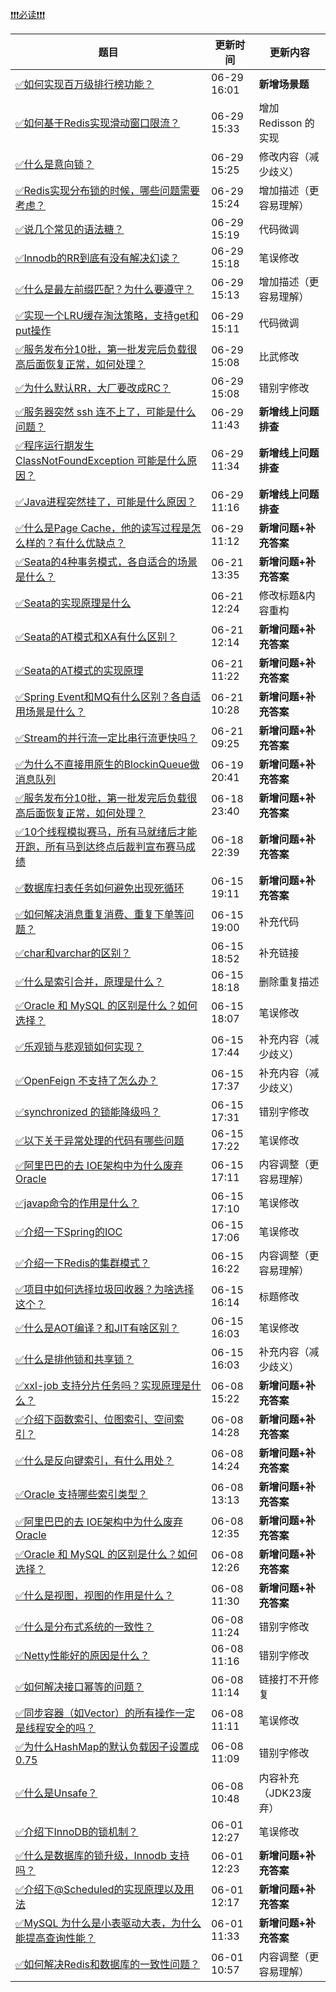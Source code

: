 [❗❗❗必读❗❗❗](https://www.yuque.com/hollis666/bfrl8w/ycscnksw0cw2wus4?view=doc_embed)

| **题目** | **更新时间** | **更新内容** |
| --- | --- | --- |
| [✅如何实现百万级排行榜功能？](https://www.yuque.com/hollis666/fo22bm/tym5ygcdfyg4tk1n) | 06-29 16:01 | **新增场景题** |
| [✅如何基于Redis实现滑动窗口限流？](https://www.yuque.com/hollis666/fo22bm/saoeievgraqwxgs1) | 06-29 15:33 | 增加 Redisson 的实现 |
| [✅什么是意向锁？](https://www.yuque.com/hollis666/fo22bm/zf7nalngrigml547) | 06-29 15:25 | 修改内容（减少歧义） |
| [✅Redis实现分布锁的时候，哪些问题需要考虑？](https://www.yuque.com/hollis666/fo22bm/zrney050xgem0voc) | 06-29 15:24 | 增加描述（更容易理解） |
| [✅说几个常见的语法糖？](https://www.yuque.com/hollis666/fo22bm/dwdzin) | 06-29 15:19 | 代码微调 |
| [✅Innodb的RR到底有没有解决幻读？](https://www.yuque.com/hollis666/fo22bm/vmaulo) | 06-29 15:18 | 笔误修改 |
| [✅什么是最左前缀匹配？为什么要遵守？](https://www.yuque.com/hollis666/fo22bm/cc9mglopp4nigg59) | 06-29 15:13 | 增加描述（更容易理解） |
| [✅实现一个LRU缓存淘汰策略，支持get和put操作](https://www.yuque.com/hollis666/fo22bm/qk8y0w5wa0vpcyzp) | 06-29 15:11 | 代码微调 |
| [✅服务发布分10批，第一批发完后负载很高后面恢复正常，如何处理？](https://www.yuque.com/hollis666/fo22bm/wi3la5wznf1uuen3) | 06-29 15:08 | 比武修改 |
| [✅为什么默认RR，大厂要改成RC？](https://www.yuque.com/hollis666/fo22bm/moe9ws) | 06-29 15:08 | 错别字修改 |
| [✅服务器突然 ssh 连不上了，可能是什么问题？](https://www.yuque.com/hollis666/fo22bm/ihvm77o3hy3t3cx6) | 06-29 11:43 | **新增线上问题排查** |
| [✅程序运行期发生ClassNotFoundException 可能是什么原因？](https://www.yuque.com/hollis666/fo22bm/hplvh5v7fzor6zr7) | 06-29 11:34 | **新增线上问题排查** |
| [✅Java进程突然挂了，可能是什么原因？](https://www.yuque.com/hollis666/fo22bm/chvwkk4a3xa6cii1) | 06-29 11:16 | **新增线上问题排查** |
| [✅什么是Page Cache，他的读写过程是怎么样的？有什么优缺点？](https://www.yuque.com/hollis666/fo22bm/cfl80ptdn7r31s6f) | 06-29 11:12 | **新增问题+补充答案** |
| [✅Seata的4种事务模式，各自适合的场景是什么？](https://www.yuque.com/hollis666/fo22bm/cx86tg6tdhmz1dm9) | 06-21 13:35 | **新增问题+补充答案** |
| [✅Seata的实现原理是什么](https://www.yuque.com/hollis666/fo22bm/qro9fl9lsiinx1tu) | 06-21 12:24 | 修改标题&内容重构 |
| [✅Seata的AT模式和XA有什么区别？](https://www.yuque.com/hollis666/fo22bm/fzd9nmraf5krr4m0) | 06-21 12:14 | **新增问题+补充答案** |
| [✅Seata的AT模式的实现原理](https://www.yuque.com/hollis666/fo22bm/me3ge4vavi0fokgq) | 06-21 11:22 | **新增问题+补充答案** |
| [✅Spring Event和MQ有什么区别？各自适用场景是什么？](https://www.yuque.com/hollis666/fo22bm/eugy3gggbymf6gp3) | 06-21 10:28 | **新增问题+补充答案** |
| [✅Stream的并行流一定比串行流更快吗？](https://www.yuque.com/hollis666/fo22bm/ol476y0fb7dkx2yp) | 06-21 09:25 | **新增问题+补充答案** |
| [✅为什么不直接用原生的BlockinQueue做消息队列](https://www.yuque.com/hollis666/fo22bm/obgfsg459tg5g6ad) | 06-19 20:41 | **新增问题+补充答案** |
| [✅服务发布分10批，第一批发完后负载很高后面恢复正常，如何处理？](https://www.yuque.com/hollis666/fo22bm/wi3la5wznf1uuen3) | 06-18 23:40 | **新增问题+补充答案** |
| [✅10个线程模拟赛马，所有马就绪后才能开跑，所有马到达终点后裁判宣布赛马成绩](https://www.yuque.com/hollis666/fo22bm/fmxgv20sy2r8hs2v) | 06-18 22:39 | **新增问题+补充答案** |
| [✅数据库扫表任务如何避免出现死循环](https://www.yuque.com/hollis666/fo22bm/kseb1kopfbtovn30) | 06-15 19:11 | **新增问题+补充答案** |
| [✅如何解决消息重复消费、重复下单等问题？](https://www.yuque.com/hollis666/fo22bm/paqecpn87o0v6np5) | 06-15 19:00 | 补充代码 |
| [✅char和varchar的区别？](https://www.yuque.com/hollis666/fo22bm/xodf4gdc6i9goyt6) | 06-15 18:52 | 补充链接 |
| [✅什么是索引合并，原理是什么？](https://www.yuque.com/hollis666/fo22bm/cn34kd6tlw54ulmi) | 06-15 18:18 | 删除重复描述 |
| [✅Oracle 和 MySQL 的区别是什么？如何选择？](https://www.yuque.com/hollis666/fo22bm/hrdea48tzqmtizbk) | 06-15 18:07 | 笔误修改 |
| [✅乐观锁与悲观锁如何实现？](https://www.yuque.com/hollis666/fo22bm/ionc18) | 06-15 17:44 | 补充内容（减少歧义） |
| [✅OpenFeign 不支持了怎么办？](https://www.yuque.com/hollis666/fo22bm/itmcpq5517975ttq) | 06-15 17:37 | 补充内容（减少歧义） |
| [✅synchronized 的锁能降级吗？](https://www.yuque.com/hollis666/fo22bm/ghg8a3skmvxgquvh) | 06-15 17:31 | 错别字修改 |
| [✅以下关于异常处理的代码有哪些问题](https://www.yuque.com/hollis666/fo22bm/bwxlms) | 06-15 17:22 | 笔误修改 |
| [✅阿里巴巴的去 IOE架构中为什么废弃 Oracle](https://www.yuque.com/hollis666/fo22bm/ozuigivzabx10ccx) | 06-15 17:11 | 内容调整（更容易理解） |
| [✅javap命令的作用是什么？](https://www.yuque.com/hollis666/fo22bm/xz23fep6vq62x5hm) | 06-15 17:10 | 笔误修改 |
| [✅介绍一下Spring的IOC](https://www.yuque.com/hollis666/fo22bm/wswp59) | 06-15 17:06 | 笔误修改 |
| [✅介绍一下Redis的集群模式？](https://www.yuque.com/hollis666/fo22bm/namhuv165lorwudw) | 06-15 16:22 | 内容调整（更容易理解） |
| [✅项目中如何选择垃圾回收器？为啥选择这个？](https://www.yuque.com/hollis666/fo22bm/fykv0mt786qx8ifa) | 06-15 16:14 | 标题修改 |
| [✅什么是AOT编译？和JIT有啥区别？](https://www.yuque.com/hollis666/fo22bm/cy5i6guhszisviks) | 06-15 16:03 | 笔误修改 |
| [✅什么是排他锁和共享锁？](https://www.yuque.com/hollis666/fo22bm/ec5yhfon858vcq5p) | 06-15 16:03 | 补充内容（减少歧义） |
| [✅xxl-job 支持分片任务吗？实现原理是什么？](https://www.yuque.com/hollis666/fo22bm/vnzzza8v69078qc1) | 06-08 15:22 | **新增问题+补充答案** |
| [✅介绍下函数索引、位图索引、空间索引？](https://www.yuque.com/hollis666/fo22bm/yp0urza5spqi11kz) | 06-08 14:28 | **新增问题+补充答案** |
| [✅什么是反向键索引，有什么用处？](https://www.yuque.com/hollis666/fo22bm/ragi9onqwc55ge2q) | 06-08 14:24 | **新增问题+补充答案** |
| [✅Oracle 支持哪些索引类型？](https://www.yuque.com/hollis666/fo22bm/bgilo3s62eu34q23) | 06-08 13:13 | **新增问题+补充答案** |
| [✅阿里巴巴的去 IOE架构中为什么废弃 Oracle](https://www.yuque.com/hollis666/fo22bm/ozuigivzabx10ccx) | 06-08 12:35 | **新增问题+补充答案** |
| [✅Oracle 和 MySQL 的区别是什么？如何选择？](https://www.yuque.com/hollis666/fo22bm/hrdea48tzqmtizbk) | 06-08 12:26 | **新增问题+补充答案** |
| [✅什么是视图，视图的作用是什么？](https://www.yuque.com/hollis666/fo22bm/kris4thwb31b2l1n) | 06-08 11:30 | **新增问题+补充答案** |
| [✅什么是分布式系统的一致性？](https://www.yuque.com/hollis666/fo22bm/ywhzkoqti2n6zh6g) | 06-08 11:24 | 错别字修改 |
| [✅Netty性能好的原因是什么？](https://www.yuque.com/hollis666/fo22bm/ilms3crzfpxldub5) | 06-08 11:16 | 错别字修改 |
| [✅如何解决接口幂等的问题？](https://www.yuque.com/hollis666/fo22bm/gz2qwl) | 06-08 11:14 | 链接打不开修复 |
| [✅同步容器（如Vector）的所有操作一定是线程安全的吗？](https://www.yuque.com/hollis666/fo22bm/zvdr34qim77wfrsm) | 06-08 11:11 | 笔误修改 |
| [✅为什么HashMap的默认负载因子设置成0.75](https://www.yuque.com/hollis666/fo22bm/qq99gipzlvhzcuer) | 06-08 11:09 | 错别字修改 |
| [✅什么是Unsafe？](https://www.yuque.com/hollis666/fo22bm/prx4n1mxtbk8qffq) | 06-08 10:48 | 内容补充（JDK23废弃） |
| [✅介绍下InnoDB的锁机制？](https://www.yuque.com/hollis666/fo22bm/rgdoek) | 06-01 12:27 | 笔误修改 |
| [✅什么是数据库的锁升级，Innodb 支持吗？](https://www.yuque.com/hollis666/fo22bm/lytbcslc6e3tpuu1) | 06-01 12:23 | **新增问题+补充答案** |
| [✅介绍下@Scheduled的实现原理以及用法](https://www.yuque.com/hollis666/fo22bm/fvisrutmltymyng2) | 06-01 12:17 | **新增问题+补充答案** |
| [✅MySQL 为什么是小表驱动大表，为什么能提高查询性能？](https://www.yuque.com/hollis666/fo22bm/lxb1s5pqizgaib0k) | 06-01 11:33 | **新增问题+补充答案** |
| [✅如何解决Redis和数据库的一致性问题？](https://www.yuque.com/hollis666/fo22bm/tmcgo0) | 06-01 10:57 | 内容调整（更容易理解） |

